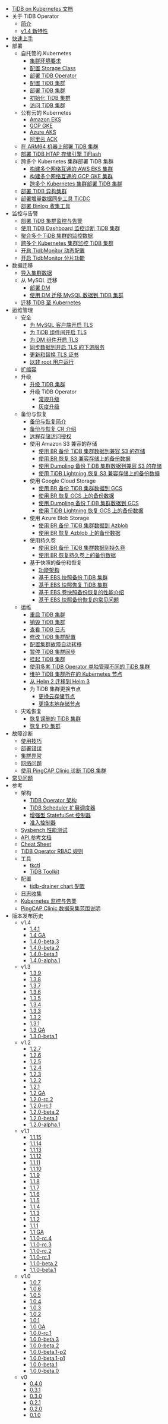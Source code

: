 <!-- markdownlint-disable MD007 -->
<!-- markdownlint-disable MD041 -->

- [TiDB on Kubernetes 文档](https://docs.pingcap.com/zh/tidb-in-kubernetes/dev)
- 关于 TiDB Operator
  - [简介](tidb-operator-overview.md)
  - [v1.4 新特性](whats-new-in-v1.4.md)
- [快速上手](get-started.md)
- 部署
  - 自托管的 Kubernetes
    - [集群环境要求](prerequisites.md)
    - [配置 Storage Class](configure-storage-class.md)
    - [部署 TiDB Operator](deploy-tidb-operator.md)
    - [配置 TiDB 集群](configure-a-tidb-cluster.md)
    - [部署 TiDB 集群](deploy-on-general-kubernetes.md)
    - [初始化 TiDB 集群](initialize-a-cluster.md)
    - [访问 TiDB 集群](access-tidb.md)
  - 公有云的 Kubernetes
    - [Amazon EKS](deploy-on-aws-eks.md)
    - [GCP GKE](deploy-on-gcp-gke.md)
    - [Azure AKS](deploy-on-azure-aks.md)
    - [阿里云 ACK](deploy-on-alibaba-cloud.md)
  - [在 ARM64 机器上部署 TiDB 集群](deploy-cluster-on-arm64.md)
  - [部署 TiDB HTAP 存储引擎 TiFlash](deploy-tiflash.md)
  - 跨多个 Kubernetes 集群部署 TiDB 集群
    - [构建多个网络互通的 AWS EKS 集群](build-multi-aws-eks.md)
    - [构建多个网络互通的 GCP GKE 集群](build-multi-gcp-gke.md)
    - [跨多个 Kubernetes 集群部署 TiDB 集群](deploy-tidb-cluster-across-multiple-kubernetes.md)
  - [部署 TiDB 异构集群](deploy-heterogeneous-tidb-cluster.md)
  - [部署增量数据同步工具 TiCDC](deploy-ticdc.md)
  - [部署 Binlog 收集工具](deploy-tidb-binlog.md)
- 监控与告警
  - [部署 TiDB 集群监控与告警](monitor-a-tidb-cluster.md)
  - [使用 TiDB Dashboard 监控诊断 TiDB 集群](access-dashboard.md)
  - [聚合多个 TiDB 集群的监控数据](aggregate-multiple-cluster-monitor-data.md)
  - [跨多个 Kubernetes 集群监控 TiDB 集群](deploy-tidb-monitor-across-multiple-kubernetes.md)
  - [开启 TidbMonitor 动态配置](enable-monitor-dynamic-configuration.md)
  - [开启 TidbMonitor 分片功能](enable-monitor-shards.md)
- 数据迁移
  - [导入集群数据](restore-data-using-tidb-lightning.md)
  - 从 MySQL 迁移
    - [部署 DM](deploy-tidb-dm.md)
    - [使用 DM 迁移 MySQL 数据到 TiDB 集群](use-tidb-dm.md)
  - [迁移 TiDB 至 Kubernetes](migrate-tidb-to-kubernetes.md)
- 运维管理
  - 安全
    - [为 MySQL 客户端开启 TLS](enable-tls-for-mysql-client.md)
    - [为 TiDB 组件间开启 TLS](enable-tls-between-components.md)
    - [为 DM 组件开启 TLS](enable-tls-for-dm.md)
    - [同步数据到开启 TLS 的下游服务](enable-tls-for-ticdc-sink.md)
    - [更新和替换 TLS 证书](renew-tls-certificate.md)
    - [以非 root 用户运行](containers-run-as-non-root-user.md)
  - [扩缩容](scale-a-tidb-cluster.md)
  - 升级
    - [升级 TiDB 集群](upgrade-a-tidb-cluster.md)
    - 升级 TiDB Operator
      - [常规升级](upgrade-tidb-operator.md)
      - [灰度升级](canary-upgrade-tidb-operator.md)
  - 备份与恢复
    - [备份与恢复简介](backup-restore-overview.md)
    - [备份与恢复 CR 介绍](backup-restore-cr.md)
    - [远程存储访问授权](grant-permissions-to-remote-storage.md)
    - 使用 Amazon S3 兼容的存储
      - [使用 BR 备份 TiDB 集群数据到兼容 S3 的存储](backup-to-aws-s3-using-br.md)
      - [使用 BR 恢复 S3 兼容存储上的备份数据](restore-from-aws-s3-using-br.md)
      - [使用 Dumpling 备份 TiDB 集群数据到兼容 S3 的存储](backup-to-s3.md)
      - [使用 TiDB Lightning 恢复 S3 兼容存储上的备份数据](restore-from-s3.md)
    - 使用 Google Cloud Storage
      - [使用 BR 备份 TiDB 集群数据到 GCS](backup-to-gcs-using-br.md)
      - [使用 BR 恢复 GCS 上的备份数据](restore-from-gcs-using-br.md)
      - [使用 Dumpling 备份 TiDB 集群数据到 GCS](backup-to-gcs.md)
      - [使用 TiDB Lightning 恢复 GCS 上的备份数据](restore-from-gcs.md)
    - 使用 Azure Blob Storage
      - [使用 BR 备份 TiDB 集群数据到 Azblob](backup-to-azblob-using-br.md)
      - [使用 BR 恢复 Azblob 上的备份数据](restore-from-azblob-using-br.md)
    - 使用持久卷
      - [使用 BR 备份 TiDB 集群数据到持久卷](backup-to-pv-using-br.md)
      - [使用 BR 恢复持久卷上的备份数据](restore-from-pv-using-br.md)
    - 基于快照的备份和恢复
      - [功能架构](volume-snapshot-backup-restore.md)
      - [基于 EBS 快照备份 TiDB 集群](backup-to-aws-s3-by-snapshot.md)
      - [基于 EBS 快照恢复 TiDB 集群](restore-from-aws-s3-by-snapshot.md)
      - [基于 EBS 卷快照备份恢复的性能介绍](backup-restore-snapshot-perf.md)
      - [基于 EBS 快照备份恢复的常见问题](backup-restore-faq.md)
  - 运维
    - [重启 TiDB 集群](restart-a-tidb-cluster.md)
    - [销毁 TiDB 集群](destroy-a-tidb-cluster.md)
    - [查看 TiDB 日志](view-logs.md)
    - [修改 TiDB 集群配置](modify-tidb-configuration.md)
    - [配置集群故障自动转移](use-auto-failover.md)
    - [暂停 TiDB 集群同步](pause-sync-of-tidb-cluster.md)
    - [挂起 TiDB 集群](suspend-tidb-cluster.md)
    - [使用多套 TiDB Operator 单独管理不同的 TiDB 集群](deploy-multiple-tidb-operator.md)
    - [维护 TiDB 集群所在的 Kubernetes 节点](maintain-a-kubernetes-node.md)
    - [从 Helm 2 迁移到 Helm 3](migrate-to-helm3.md)
    - 为 TiDB 集群更换节点
        - [更换云存储节点](replace-nodes-for-cloud-disk.md)
        - [更换本地存储节点](replace-nodes-for-local-disk.md)
  - 灾难恢复
    - [恢复误删的 TiDB 集群](recover-deleted-cluster.md)
    - [恢复 PD 集群](pd-recover.md)
- 故障诊断
  - [使用技巧](tips.md)
  - [部署错误](deploy-failures.md)
  - [集群异常](exceptions.md)
  - [网络问题](network-issues.md)
  - [使用 PingCAP Clinic 诊断 TiDB 集群](clinic-user-guide.md)
- [常见问题](faq.md)
- 参考
  - 架构
    - [TiDB Operator 架构](architecture.md)
    - [TiDB Scheduler 扩展调度器](tidb-scheduler.md)
    - [增强型 StatefulSet 控制器](advanced-statefulset.md)
    - [准入控制器](enable-admission-webhook.md)
  - [Sysbench 性能测试](benchmark-sysbench.md)
  - [API 参考文档](https://github.com/pingcap/tidb-operator/blob/master/docs/api-references/docs.md)
  - [Cheat Sheet](cheat-sheet.md)
  - [TiDB Operator RBAC 规则](tidb-operator-rbac.md)
  - 工具
    - [tkctl](use-tkctl.md)
    - [TiDB Toolkit](tidb-toolkit.md)
  - 配置
    - [tidb-drainer chart 配置](configure-tidb-binlog-drainer.md)
  - [日志收集](logs-collection.md)
  - [Kubernetes 监控与告警](monitor-kubernetes.md)
  - [PingCAP Clinic 数据采集范围说明](clinic-data-collection.md)
- 版本发布历史
  - v1.4
    - [1.4.1](releases/release-1.4.1.md)
    - [1.4 GA](releases/release-1.4.0.md)
    - [1.4.0-beta.3](releases/release-1.4.0-beta.3.md)
    - [1.4.0-beta.2](releases/release-1.4.0-beta.2.md)
    - [1.4.0-beta.1](releases/release-1.4.0-beta.1.md)
    - [1.4.0-alpha.1](releases/release-1.4.0-alpha.1.md)
  - v1.3
    - [1.3.9](releases/release-1.3.9.md)
    - [1.3.8](releases/release-1.3.8.md)
    - [1.3.7](releases/release-1.3.7.md)
    - [1.3.6](releases/release-1.3.6.md)
    - [1.3.5](releases/release-1.3.5.md)
    - [1.3.4](releases/release-1.3.4.md)
    - [1.3.3](releases/release-1.3.3.md)
    - [1.3.2](releases/release-1.3.2.md)
    - [1.3.1](releases/release-1.3.1.md)
    - [1.3 GA](releases/release-1.3.0.md)
    - [1.3.0-beta.1](releases/release-1.3.0-beta.1.md)
  - v1.2
    - [1.2.7](releases/release-1.2.7.md)
    - [1.2.6](releases/release-1.2.6.md)
    - [1.2.5](releases/release-1.2.5.md)
    - [1.2.4](releases/release-1.2.4.md)
    - [1.2.3](releases/release-1.2.3.md)
    - [1.2.2](releases/release-1.2.2.md)
    - [1.2.1](releases/release-1.2.1.md)
    - [1.2 GA](releases/release-1.2.0.md)
    - [1.2.0-rc.2](releases/release-1.2.0-rc.2.md)
    - [1.2.0-rc.1](releases/release-1.2.0-rc.1.md)
    - [1.2.0-beta.2](releases/release-1.2.0-beta.2.md)
    - [1.2.0-beta.1](releases/release-1.2.0-beta.1.md)
    - [1.2.0-alpha.1](releases/release-1.2.0-alpha.1.md)
  - v1.1
    - [1.1.15](releases/release-1.1.15.md)
    - [1.1.14](releases/release-1.1.14.md)
    - [1.1.13](releases/release-1.1.13.md)
    - [1.1.12](releases/release-1.1.12.md)
    - [1.1.11](releases/release-1.1.11.md)
    - [1.1.10](releases/release-1.1.10.md)
    - [1.1.9](releases/release-1.1.9.md)
    - [1.1.8](releases/release-1.1.8.md)
    - [1.1.7](releases/release-1.1.7.md)
    - [1.1.6](releases/release-1.1.6.md)
    - [1.1.5](releases/release-1.1.5.md)
    - [1.1.4](releases/release-1.1.4.md)
    - [1.1.3](releases/release-1.1.3.md)
    - [1.1.2](releases/release-1.1.2.md)
    - [1.1.1](releases/release-1.1.1.md)
    - [1.1 GA](releases/release-1.1-ga.md)
    - [1.1.0-rc.4](releases/release-1.1.0-rc.4.md)
    - [1.1.0-rc.3](releases/release-1.1.0-rc.3.md)
    - [1.1.0-rc.2](releases/release-1.1.0-rc.2.md)
    - [1.1.0-rc.1](releases/release-1.1.0-rc.1.md)
    - [1.1.0-beta.2](releases/release-1.1.0-beta.2.md)
    - [1.1.0-beta.1](releases/release-1.1.0-beta.1.md)
  - v1.0
    - [1.0.7](releases/release-1.0.7.md)
    - [1.0.6](releases/release-1.0.6.md)
    - [1.0.5](releases/release-1.0.5.md)
    - [1.0.4](releases/release-1.0.4.md)
    - [1.0.3](releases/release-1.0.3.md)
    - [1.0.2](releases/release-1.0.2.md)
    - [1.0.1](releases/release-1.0.1.md)
    - [1.0 GA](releases/release-1.0-ga.md)
    - [1.0.0-rc.1](releases/release-1.0.0-rc.1.md)
    - [1.0.0-beta.3](releases/release-1.0.0-beta.3.md)
    - [1.0.0-beta.2](releases/release-1.0.0-beta.2.md)
    - [1.0.0-beta.1-p2](releases/release-1.0.0-beta.1-p2.md)
    - [1.0.0-beta.1-p1](releases/release-1.0.0-beta.1-p1.md)
    - [1.0.0-beta.1](releases/release-1.0.0-beta.1.md)
    - [1.0.0-beta.0](releases/release-1.0.0-beta.0.md)
  - v0
    - [0.4.0](releases/release-0.4.0.md)
    - [0.3.1](releases/release-0.3.1.md)
    - [0.3.0](releases/release-0.3.0.md)
    - [0.2.1](releases/release-0.2.1.md)
    - [0.2.0](releases/release-0.2.0.md)
    - [0.1.0](releases/release-0.1.0.md)
